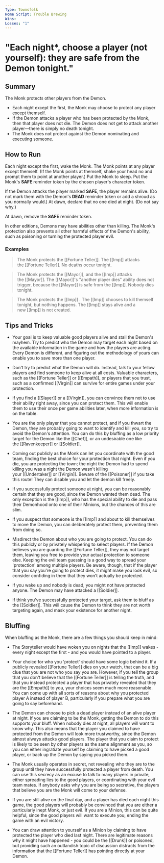 ```yaml
---
Type: Townsfolk
Home Script: Trouble Brewing
Wins: 
Losses: "1"
---
```

# "Each night*, choose a player (not yourself): they are safe from the Demon tonight."

## Summary
The Monk protects other players from the Demon.

- Each night except the first, the Monk may choose to protect any player except themself.
- If the Demon attacks a player who has been protected by the Monk, then that player does not die. The Demon does not get to attack another player—there is simply no death tonight.
- The Monk does not protect against the Demon nominating and executing someone.
## How to Run
Each night except the first, wake the Monk. The Monk points at any player except themself. (If the Monk points at themself, shake your head no and prompt them to point at another player.) Put the Monk to sleep. Put the Monk's **SAFE** reminder token by the chosen player's character token.

If the Demon attacks the player marked **SAFE**, the player remains alive. (Do not mark them with the Demon's **DEAD** reminder token or add a shroud as you normally would.) At dawn, declare that no one died at night. (Do not say why.)

At dawn, remove the **SAFE** reminder token.

In other editions, Demons may have abilities other than killing. The Monk's protection also prevents all other harmful effects of the Demon's ability, such as poisoning or turning the protected player evil.
### Examples
>The Monk protects the [[Fortune Teller]]. The [[Imp]] attacks the [[Fortune Teller]]. No deaths occur tonight.

>The Monk protects the [[Mayor]], and the [[Imp]] attacks the [[Mayor]]. The [[Mayor]]'s "another player dies" ability does not trigger, because the [[Mayor]] is safe from the [[Imp]]. Nobody dies tonight.

>The Monk protects the [[Imp]] . The [[Imp]] chooses to kill themself tonight, but nothing happens. The [[Imp]] stays alive and a new [[Imp]] is not created.

## Tips and Tricks
- Your goal is to keep valuable good players alive and stall the Demon's mayhem. Try to predict who the Demon may target each night based on the available information in the game and how the players are acting. Every Demon is different, and figuring out the methodology of yours can enable you to save more than one player.

- Don't try to predict what the Demon will do. Instead, talk to your fellow players and find someone to keep alive at all costs. Valuable characters, such as the [[Fortune Teller]] or [[Empath]], or players that you trust, such as a confirmed [[Virgin]] can survive for entire games under your protection.

- If you find a [[Slayer]] or a [[Virgin]], you can convince them not to use their ability right away, since you can protect them. This will enable them to use their once per game abilities later, when more information is on the table.

- You are the only player that you cannot protect, and if you thwart the Demon, they are probably going to want to identify and kill you, so try to avoid the Demon's attention. You can do this by bluffing as a low priority target for the Demon like the [[Chef]], or an undesirable one like the [[Ravenkeeper]] or [[Soldier]].

- Coming out publicly as the Monk can let you coordinate with the good team, finding the best choice for your protection that night. Even if you die, you are protecting the town; the night the Demon had to spend killing you was a night the Demon wasn't killing your [[Undertaker]] or [[Virgin]]. Beware of the [[Poisoner]] if you take this route! They can disable you and let the demon kill freely.

- If you successfully protect someone at night, you can be reasonably certain that they are good, since the Demon wanted them dead. The only exception is the [[Imp]], who has the special ability to die and pass their Demonhood onto one of their Minions, but the chances of this are slim.

- If you suspect that someone is the [[Imp]] and about to kill themselves to move the Demon, you can deliberately protect them, preventing them from doing so.

- Misdirect the Demon about who you are going to protect. You can do this publicly or by privately whispering to select players. If the Demon believes you are guarding the [[Fortune Teller]], they may not target them, leaving you free to provide your actual protection to someone else. Keeping the evil team guessing is a good way to spread your 'protection' among multiple players. Be aware, though, that if the player that you say you're going to protect dies, it might make you look evil, so consider confiding in them that they won't actually be protected.

- If you wake up and nobody is dead, you might not have protected anyone. The Demon may have attacked a [[Soldier]].

- If think you've successfully protected your target, ask them to bluff as the [[Soldier]]. This will cause the Demon to think they are not worth targeting again, and mask your existence for another night.

## Bluffing
When bluffing as the Monk, there are a few things you should keep in mind:

- The Storyteller would have woken you on nights that the [[Imp]] wakes - every night except the first - and you would have pointed to a player.

- Your choice for who you 'protect' should have some logic behind it. If a publicly revealed [[Fortune Teller]] dies on your watch, that can be a big clue that you are not who you say you are. However, if you tell the group that you don't believe that the [[Fortune Teller]] is telling the truth, and that you instead protected a player that has privately revealed that they are the [[Empath]] to you, your choices seem much more reasonable. You can come up with all sorts of reasons about why you protected player A instead of player B, particularly if you prepare what you are going to say beforehand.

- The Demon can choose to pick a dead player instead of an alive player at night. If you are claiming to be the Monk, getting the Demon to do this supports your bluff. When nobody dies at night, all players will want to know why. This also means that the player you claimed to have protected from the Demon will look more trustworthy, since the Demon almost always attacks good players. The player that you claim to protect is likely to be seen by other players as the same alignment as you, so you can either ingratiate yourself by claiming to have picked a good player, or back up the Demon by saying you picked them.

- The Monk usually operates in secret, not revealing who they are to the group until they have successfully protected a player from death. You can use this secrecy as an excuse to talk to many players in private, either spreading lies to the good players, or coordinating with your evil team mates. If anybody asks why you are being so secretive, the players that believe you are the Monk will come to your defense.

- If you are still alive on the final day, and a player has died each night this game, the good players will probably be convinced that you are either a particularly inept Monk, or just evil. If you are a Minion, this can be quite helpful, since the good players will want to execute you, ending the game with an evil victory.

- You can draw attention to yourself as a Minion by claiming to have protected the player who died last night. There are legitimate reasons why it might have happened - you could be the [[Drunk]] or poisoned, but providing such an outlandish topic of discussion distracts from the information that the [[Fortune Teller]] has pointing directly at your Demon.